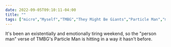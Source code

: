 ---date: 2022-09-05T09:10:11-04:00title: ""tags: ["micro","Myself","TMBG","They Might Be Giants","Particle Man","music"]---It's been an existentially and emotionally tiring weekend, so the "person man" verse of TMBG's Particle Man is hitting in a way it hasn't before.